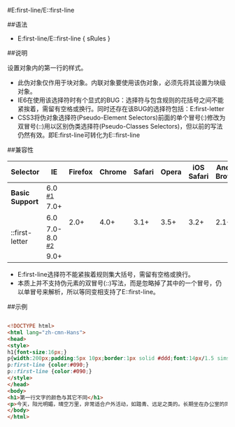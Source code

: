 #E:first-line/E::first-line

##语法

- E:first-line/E::first-line { sRules }


##说明

设置对象内的第一行的样式。

- 此伪对象仅作用于块对象。内联对象要使用该伪对象，必须先将其设置为块级对象。
- IE6在使用该选择符时有个显式的BUG：选择符与包含规则的花括号之间不能紧挨着，需留有空格或换行。同时还存在该BUG的选择符包括：E:first-letter
- CSS3将伪对象选择符(Pseudo-Element Selectors)前面的单个冒号(:)修改为双冒号(::)用以区别伪类选择符(Pseudo-Classes Selectors)，但以前的写法仍然有效。即E:first-line可转化为E::first-line



##兼容性


<table class="compatible">
<thead>
	<tr>
		<th>Selector</th>
		<th>IE</th>
		<th>Firefox</th>
		<th>Chrome</th>
		<th>Safari</th>
		<th>Opera</th>
		<th>iOS Safari</th>
		<th>Android Browser</th>
		<th>Android Chrome</th>
	</tr>
</thead>
<tbody>
	<tr>
		<td rowspan="2"><strong>Basic Support</strong></td>
		<td class="partsupport">6.0 <sup><a href="#support1">#1</a></sup></td>
		<td class="support" rowspan="5">2.0+</td>
		<td class="support" rowspan="5">4.0+</td>
		<td class="support" rowspan="5">3.1+</td>
		<td class="support" rowspan="5">3.5+</td>
		<td class="support" rowspan="5">3.2+</td>
		<td class="support" rowspan="5">2.1+</td>
		<td class="support" rowspan="5">18.0+</td>
	</tr>
	<tr>
		<td class="support">7.0+</td>
	</tr>
	<tr>
		<td rowspan="4">::first-letter</td>
		<td class="unsupport">6.0</td>
	</tr>
	<tr>
		<td class="partsupport">7.0-8.0 <sup><a href="#support2">#2</a></sup></td>
	</tr>
	<tr>
		<td class="support">9.0+</td>
	</tr>
</tbody>
</table>


- E:first-line选择符不能紧挨着规则集大括号，需留有空格或换行。
- 本质上并不支持伪元素的双冒号(::)写法，而是忽略掉了其中的一个冒号，仍以单冒号来解析，所以等同变相支持了E::first-line。


##示例

```html

<!DOCTYPE html>
<html lang="zh-cmn-Hans">
<head>
<style>
h1{font-size:16px;}
p{width:200px;padding:5px 10px;border:1px solid #ddd;font:14px/1.5 simsun,serif,sans-serif;}
p:first-line {color:#090;}
p::first-line {color:#090;}
</style>
</head>
<body>
<h1>第一行文字的颜色与其它不同</h1>
<p>今天，阳光明媚，晴空万里，非常适合户外活动，如踏青、远足之类的。长期坐在办公室的同学们要多注意运动。</p>
</body>
</html>

```
